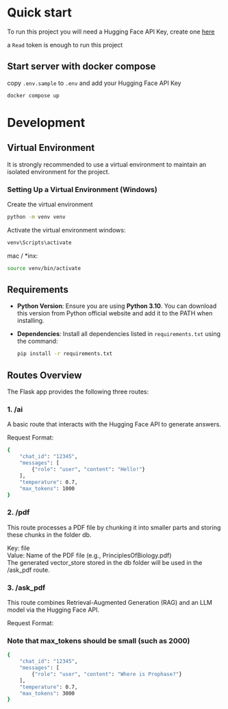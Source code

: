 # Quick start

To run this project you will need a Hugging Face API Key, create one [here](https://huggingface.co/settings/tokens)

a `Read` token is enough to run this project

## Start server with docker compose

copy `.env.sample` to `.env` and add your Hugging Face API Key

```
docker compose up
```

# Development

## Virtual Environment

It is strongly recommended to use a virtual environment to maintain an isolated environment for the project.

### Setting Up a Virtual Environment (Windows)

Create the virtual environment

```bash
python -m venv venv
```

Activate the virtual environment
windows:

```bash
venv\Scripts\activate
```

mac / \*inx:

```bash
source venv/bin/activate
```

## Requirements

- **Python Version**: Ensure you are using **Python 3.10**. You can download this version from Python official website and add it to the PATH when installing.
- **Dependencies**: Install all dependencies listed in `requirements.txt` using the command:

  ```bash
  pip install -r requirements.txt
  ```

## Routes Overview

The Flask app provides the following three routes:

### 1. /ai

A basic route that interacts with the Hugging Face API to generate answers.

Request Format:

```bash
{
    "chat_id": "12345",
    "messages": [
        {"role": "user", "content": "Hello!"}
    ],
    "temperature": 0.7,
    "max_tokens": 1000
}
```

### 2. /pdf

This route processes a PDF file by chunking it into smaller parts and storing these chunks in the folder db.

Key: file
<br> Value: Name of the PDF file (e.g., PrinciplesOfBiology.pdf)
<br> The generated vector_store stored in the db folder will be used in the /ask_pdf route.

### 3. /ask_pdf

This route combines Retrieval-Augmented Generation (RAG) and an LLM model via the Hugging Face API.

Request Format:

### Note that max_tokens should be small (such as 2000)

```bash
{
    "chat_id": "12345",
    "messages": [
        {"role": "user", "content": "Where is Prophase?"}
    ],
    "temperature": 0.7,
    "max_tokens": 3000
}
```
